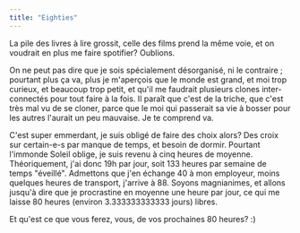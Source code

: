```yaml
---
title: "Eighties"
---
```


La pile des livres à lire grossit, celle des films prend la même voie, et on
voudrait en plus me faire spotifier? Oublions.

On ne peut pas dire que je sois spécialement désorganisé, ni le contraire ;
pourtant plus ça va, plus je m'aperçois que le monde est grand, et moi trop
curieux, et beaucoup trop petit, et qu'il me faudrait plusieurs clones inter-
connectés pour tout faire à la fois. Il paraît que c'est de la triche, que
c'est très mal vu de se cloner, parce que le moi qui passerait sa vie à bosser
pour les autres l'aurait un peu mauvaise. Je te comprend va.

C'est super emmerdant, je suis obligé de faire des choix alors? Des croix sur
certain-e-s par manque de temps, et besoin de dormir. Pourtant l'immonde
Soleil oblige, je suis revenu à cinq heures de moyenne. Théoriquement, j'ai
donc 19h par jour, soit 133 heures par semaine de temps "éveillé". Admettons
que j'en échange 40 à mon employeur, moins quelques heures de transport,
j'arrive à 88. Soyons magnianimes, et allons jusqu'à dire que je procrastine
en moyenne une heure par jour, ce qui me laisse 80 heures (environ
3.333333333333 jours) libres.

Et qu'est ce que vous ferez, vous, de vos prochaines 80 heures? :)


